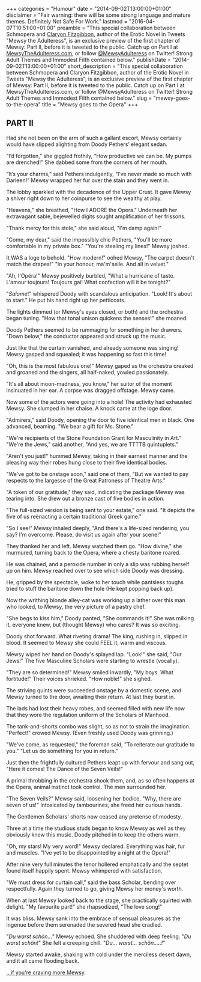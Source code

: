 +++
categories = "Humour"
date = "2014-09-02T13:00:00+01:00"
disclaimer = "Fair warning: there will be some strong language and mature themes. Definitely Not Safe For Work."
lastmod = "2016-04-07T10:51:00+01:00"
preamble = "This special collaboration between Schmopera and [Claryon Fitzgibbon](http://mewsytheadulteress.com/about/), author of the Erotic Novel in Tweets \"Mewsy the Adulteress\", is an exclusive preview of the first chapter of Mewsy: Part II, before it is tweeted to the public. Catch up on Part I at [MewsyTheAdulteress.com](http://mewsytheadulteress.com/), or follow [@MewsyAdulteress](https://twitter.com/MewsyAdulteress) on Twitter! Strong Adult Themes and Immodest Filth contained below."
publishDate = "2014-09-02T13:00:00+01:00"
short_description = "This special collaboration between Schmopera and Claryon Fitzgibbon, author of the Erotic Novel in Tweets \"Mewsy the Adulteress\", is an exclusive preview of the first chapter of Mewsy: Part II, before it is tweeted to the public. Catch up on Part I at MewsyTheAdulteress.com, or follow @MewsyAdulteress on Twitter! Strong Adult Themes and Immodest Filth contained below."
slug = "mewsy-goes-to-the-opera"
title = "Mewsy goes to the Opera"
+++

## PART II

Had she not been on the arm of such a gallant escort, Mewsy certainly would have slipped alighting from Doody Pethers’ elegant sedan.

“I’d forgotten,” she giggled frothily, “How productive we can be. My pumps are drenched!” She dabbed some from the corners of her mouth.

“It’s your charms,” said Pethers indulgently, “I’ve never made so much with Darleen!” Mewsy wrapped her fur over the stain and they went in.

The lobby sparkled with the decadence of the Upper Crust. It gave Mewsy a shiver right down to her coinpurse to see the wealthy at play.

"Heavens," she breathed, "How I ADORE the Opera." Underneath her extravagant sable, bejewelled digits sought amplification of her frissons.

"Thank mercy for this stole," she said aloud, "I'm damp again!"

"Come, my dear," said the impossibly chic Pethers, "You'll be more comfortable in my private box." "You're stealing my lines!" Mewsy joshed.

It WAS a loge to behold. "How modern!" oohed Mewsy, "The carpet doesn't match the drapes!" "In your honour, ma'm'selle. And all in velvet."

"Ah, l'Opéra!" Mewsy positively burbled, "What a hurricane of taste. L'amour toujours! Toujours gai! What confection will it be tonight?"

"_Salome_!" whispered Doody with scandalous anticipation. "Look! It's about to start." He put his hand right up her petticoats.

The lights dimmed (or Mewsy's eyes closed, or both) and the orchestra began tuning. "How that tonal unison quickens the senses!" she moaned.

Doody Pethers seemed to be rummaging for something in her drawers. "Down below," the conductor appeared and struck up the music.

Just like that the curtain vanished, and already someone was singing! Mewsy gasped and squealed; it was happening so fast this time!

"Oh, this is the most fabulous one!" Mewsy gaped as the orchestra creaked and groaned and the singers, all half-naked, yowled passionately.

"It's all about moon-madness, you know," her suitor of the moment insinuated in her ear. A corpse was dragged offstage. Mewsy came.

Now some of the actors were going into a hole! The activity had exhausted Mewsy. She slumped in her chaise. A knock came at the loge door.

"Admirers," said Doody, opening the door to five identical men in black. One advanced, beaming. "We bear a gift for Ms. Stone."

"We're recipients of the Stone Foundation Grant for Masculinity in Art." "We're the Jews," said another, "And yes, we are TTTTB quintuplets."

"Aren't you just!" hummed Mewsy, taking in their earnest manner and the pleasing way their robes hung close to their five identical bodies.

"We've got to be onstage soon," said one of them, "But we wanted to pay respects to the largesse of the Great Patroness of Theatre Arts."

"A token of our gratitude," they said, indicating the package Mewsy was tearing into. She drew out a bronze cast of five bodies in action.

"The full-sized version is being sent to your estate," one said. "It depicts the five of us reënacting a certain traditional Greek game."

"So I see!" Mewsy inhaled deeply, "And there's a life-sized rendering, you say? I'm overcome. Please, do visit us again after your scene!"

They thanked her and left. Mewsy watched them go. "How divine," she murmured, turning back to the Opera, where a chesty baritone roared.

He was chained, and a peroxide number in only a slip was rubbing herself up on him. Mewsy reached over to see which side Doody was dressing.

He, gripped by the spectacle, woke to her touch while pantsless toughs tried to stuff the baritone down the hole (He kept popping back up).

Now the writhing blonde alley-cat was working up a lather over this man who looked, to Mewsy, the very picture of a pastry chef.

"She begs to kiss him," Doody panted, "She commands it!" She was milking it, everyone knew, but (thought Mewsy) who cares? It was so exciting.

Doody shot forward. What riveting drama! The king, rushing in, slipped in blood. It seemed to Mewsy she could FEEL it, warm and viscous.

Mewsy wiped her hand on Doody's splayed lap. "Look!" she said, "Our Jews!" The five Masculine Scholars were starting to wrestle (vocally).

"They are so determined!" Mewsy smiled inwardly, "My boys. What fortitude!" Their voices shrieked. "How noble!" she sighed.

The striving quints were succeeded onstage by a domestic scene, and Mewsy turned to the door, awaiting their return. At last they burst in.

The lads had lost their heavy robes, and seemed filled with new life now that they wore the regulation uniform of the Scholars of Manhood.

The tank-and-shorts combo was slight, so as not to strain the imagination. "Perfect!" crowed Mewsy. (Even freshly used Doody was grinning.)

"We've come, as requested," the foreman said, "To reiterate our gratitude to you." "Let us do something for you in return."

Just then the frightfully cultured Pethers leapt up with fervour and sang out, "Here it comes! The Dance of the Seven Veils!"

A primal throbbing in the orchestra shook them, and, as so often happens at the Opera, animal instinct took control. The men surrounded her.

"The Seven Veils?" Mewsy said, loosening her bodice, "Why, there are seven of us!" Intoxicated by tambourines, she freed her curious hands.

The Gentlemen Scholars' shorts now ceased any pretense of modesty.

Three at a time the studious studs began to know Mewsy as well as they obviously knew this music. Doody pitched in to keep the others warm.

"Oh, my stars! My very word!" Mewsy declared. Everything was hair, fur and muscles. "I've yet to be disappointed by a night at the Opera!"

After nine very full minutes the tenor hollered emphatically and the septet found itself happily spent. Mewsy whimpered with satisfaction.

"We must dress for curtain call," said the bass Scholar, bending over respectfully. Again they turned to go, giving Mewsy her money's worth.

When at last Mewsy looked back to the stage, she practically squirted with delight. "My favourite part!" she rhapsodized, "The love song!"

It was bliss. Mewsy sank into the embrace of sensual pleasures as the ingenue before them serenaded the severed head she cradled.

"_Du warst schön..._" Mewsy echoed. She shuddered with deep feeling. "_Du warst schön!_" She felt a creeping chill. "_Du... warst... schön.....!_"

Mewsy started awake, shaking with cold under the merciless desert dawn, and it all came flooding back.

[...if you're craving more Mewsy](http://mewsytheadulteress.com/).
